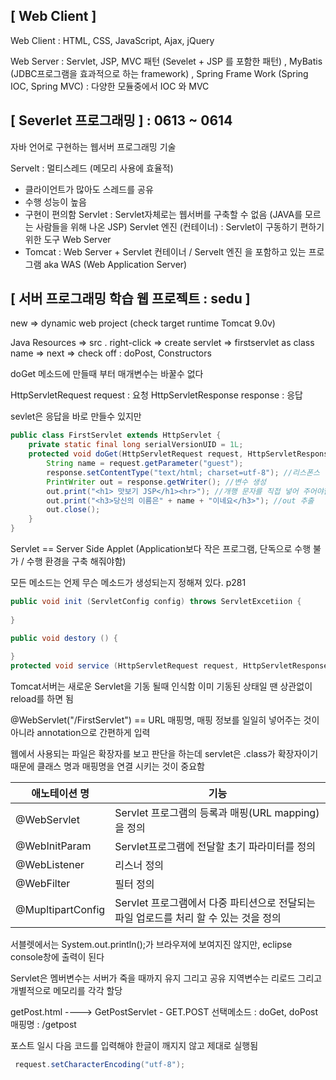 ## [ Web Client ]

Web Client : HTML, CSS, JavaScript, Ajax, jQuery

Web Server : Servlet, JSP, MVC 패턴 (Sevelet + JSP 를 포함한 패턴)
, MyBatis (JDBC프로그램을 효과적으로 하는 framework)
, Spring Frame Work (Spring IOC, Spring MVC) : 다양한 모듈중에서 IOC 와 MVC

## [ Severlet 프로그래밍 ] : 0613 ~ 0614

자바 언어로 구현하는 웹서버 프로그래밍 기술

Servelt : 멀티스레드 (메모리 사용에 효율적)

- 클라이언트가 많아도 스레드를 공유
- 수행 성능이 높음
- 구현이 편의함
  Servlet : Servlet자체로는 웹서버를 구축할 수 없음 (JAVA를 모르는 사람들을 위해 나온 JSP)
  Servlet 엔진 (컨테이너) : Servlet이 구동하기 편하기 위한 도구
  Web Server 
- Tomcat : Web Server + Servlet 컨테이너 / Servelt 엔진 을 포함하고 있는 프로그램
  aka WAS (Web Application Server)

## [ 서버 프로그래밍 학습 웹 프로젝트 : sedu ]

new => dynamic web project (check target runtime Tomcat 9.0v) 

Java Resources => src . right-click  => create servlet => firstservlet as class name =>  next => check off : doPost, Constructors

doGet 메소드에 만들때 부터 매개변수는 바꿀수 없다

HttpServletRequest request : 요청
HttpServletResponse response : 응답

sevlet은 응답을 바로 만들수 있지만 



```java
public class FirstServlet extends HttpServlet {
	private static final long serialVersionUID = 1L;
	protected void doGet(HttpServletRequest request, HttpServletResponse response) throws ServletException, IOException {
		String name = request.getParameter("guest");
		response.setContentType("text/html; charset=utf-8"); //리스폰스 형식을 정해 줘야함
		PrintWriter out = response.getWriter(); //변수 생성
        out.print("<h1> 맛보기 JSP</h1><hr>"); //개행 문자를 직접 넣어 주어야함
		out.print("<h3>당신의 이름은" + name + "이네요</h3>"); //out 추출
		out.close();
	}
}
```

Servlet == Server Side Applet (Application보다 작은 프로그램, 단독으로 수행 불가 / 수행 환경을 구축 해줘야함)

모든 메소드는 언제 무슨 메소드가 생성되는지 정해져 있다. p281

```java
public void init (ServletConfig config) throws ServletExcetiion {
    
}

public void destory () {
    
}
protected void service (HttpServletRequest request, HttpServletResponse response) throws 
```

Tomcat서버는 새로운 Servlet을 기동 될때 인식함
이미 기동된 상태일 땐 상관없이 reload를 하면 됨

@WebServlet("/FirstServlet") == URL 매핑명, 매핑 정보를 일일히 넣어주는 것이 아니라 annotation으로 간편하게 입력

웹에서 사용되는 파일은 확장자를 보고 판단을 하는데 servlet은 .class가 확장자이기 때문에 클래스 명과 매핑명을 연결 시키는 것이 중요함



| 애노테이션 명     | 기능                                                         |
| ----------------- | ------------------------------------------------------------ |
| @WebServlet       | Servlet 프로그램의 등록과 매핑(URL mapping)을 정의           |
| @WebInitParam     | Servlet프로그램에 전달할 초기 파라미터를 정의                |
| @WebListener      | 리스너 정의                                                  |
| @WebFilter        | 필터 정의                                                    |
| @MupltipartConfig | Servlet 프로그램에서 다중 파티션으로 전달되는 파일 업로드를 처리 할 수 있는 것을 정의 |

서블렛에서는 System.out.println();가 브라우져에 보여지진 않지만, eclipse console창에 출력이 된다

Servlet은 멤버변수는 서버가 죽을 때까지 유지 그리고 공유
지역변수는 리로드 그리고 개별적으로 메모리를 각각 할당

getPost.html ----> GetPostServlet - GET.POST
                             선택메소드 : doGet, doPost
                             매핑명 : /getpost

포스트 일시 다음 코드를 입력해야 한글이 깨지지 않고 제대로 실행됨

```java
 request.setCharacterEncoding("utf-8");
```

